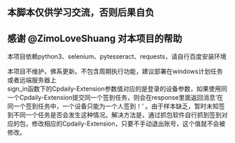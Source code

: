 
## 本脚本仅供学习交流，否则后果自负
## 感谢 @ZimoLoveShuang 对本项目的帮助

本项目依赖python3、selenium、pytesseract、requests，请自行百度安装环境

本项目不维护，佛系更新。不包含周期执行功能，建议部署在windows计划任务或者远端服务器上  
  sign_in函数下的Cpdaily-Extension参数值对应的是登录的设备参数，如果使用同一个Cpdaily-Extension提交同一个签到任务，则会在response里面返回消息‘在同一个签到任务中，一个设备只能为一个人签到！’ 。由于样本缺乏，暂时未知签到不同一个任务是否会发生这种情况。解决方法是，通过抓包软件自行抓到签到对应的包，修改相应的Cpdaily-Extension，只要不手动退出账号，这个值就不会被修改。
 

